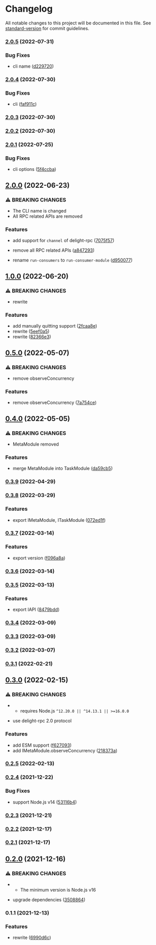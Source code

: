 # Changelog

All notable changes to this project will be documented in this file. See [standard-version](https://github.com/conventional-changelog/standard-version) for commit guidelines.

### [2.0.5](https://github.com/BlackGlory/consumer/compare/v2.0.4...v2.0.5) (2022-07-31)


### Bug Fixes

* cli name ([d229720](https://github.com/BlackGlory/consumer/commit/d229720da23ae316e31f297bc00db611b3786d2a))

### [2.0.4](https://github.com/BlackGlory/consumer/compare/v2.0.3...v2.0.4) (2022-07-30)


### Bug Fixes

* cli ([faf911c](https://github.com/BlackGlory/consumer/commit/faf911c5e93c8251496d00687ba472712d854201))

### [2.0.3](https://github.com/BlackGlory/consumer/compare/v2.0.2...v2.0.3) (2022-07-30)

### [2.0.2](https://github.com/BlackGlory/consumer/compare/v2.0.1...v2.0.2) (2022-07-30)

### [2.0.1](https://github.com/BlackGlory/consumer/compare/v2.0.0...v2.0.1) (2022-07-25)


### Bug Fixes

* cli options ([5f4ccba](https://github.com/BlackGlory/consumer/commit/5f4ccba2236c0903e654812d96db5f5f04559039))

## [2.0.0](https://github.com/BlackGlory/consumer/compare/v1.0.0...v2.0.0) (2022-06-23)


### ⚠ BREAKING CHANGES

* The CLI name is changed
* All RPC related APIs are removed

### Features

* add support for `channel` of delight-rpc ([7075f57](https://github.com/BlackGlory/consumer/commit/7075f57ceceed8397a98b81f74e81c75af14701b))
* remove all RPC related APIs ([a847293](https://github.com/BlackGlory/consumer/commit/a8472933b810c0feba1fe2ef19fe357ba99ba004))


* rename `run-consumers` to `run-consumer-module` ([d950077](https://github.com/BlackGlory/consumer/commit/d95007761f484fe0a1e6c65f0f47398828921270))

## [1.0.0](https://github.com/BlackGlory/consumer/compare/v0.5.0...v1.0.0) (2022-06-20)


### ⚠ BREAKING CHANGES

* rewrite

### Features

* add manually quitting support ([2fcaa8e](https://github.com/BlackGlory/consumer/commit/2fcaa8ea388690cd618f986cfe0691f5f513a278))
* rewrite ([5eef0a5](https://github.com/BlackGlory/consumer/commit/5eef0a5dec3804fcf48d5028532fdd9a783644f4))
* rewrite ([82366e3](https://github.com/BlackGlory/consumer/commit/82366e377d85fa6cd117b9089aa774a7d5a107ca))

## [0.5.0](https://github.com/BlackGlory/gado/compare/v0.4.0...v0.5.0) (2022-05-07)


### ⚠ BREAKING CHANGES

* remove observeConcurrency

### Features

* remove observeConcurrency ([7a754ce](https://github.com/BlackGlory/gado/commit/7a754ce91fc77f0e3b1dee5c1959619b459e4e5c))

## [0.4.0](https://github.com/BlackGlory/gado/compare/v0.3.9...v0.4.0) (2022-05-05)


### ⚠ BREAKING CHANGES

* MetaModule removed

### Features

* merge MetaModule into TaskModule ([da59cb5](https://github.com/BlackGlory/gado/commit/da59cb55ac5de38800b7b60a5983c76b4444a1fc))

### [0.3.9](https://github.com/BlackGlory/gado/compare/v0.3.8...v0.3.9) (2022-04-29)

### [0.3.8](https://github.com/BlackGlory/gado/compare/v0.3.7...v0.3.8) (2022-03-29)


### Features

* export IMetaModule, ITaskModule ([072ed1f](https://github.com/BlackGlory/gado/commit/072ed1f7a8475ae62916e1152a9e4ae968ccf8a5))

### [0.3.7](https://github.com/BlackGlory/gado/compare/v0.3.6...v0.3.7) (2022-03-14)


### Features

* export version ([f096a8a](https://github.com/BlackGlory/gado/commit/f096a8a8f63a872b1c3bb613fdd22751b05934e2))

### [0.3.6](https://github.com/BlackGlory/gado/compare/v0.3.5...v0.3.6) (2022-03-14)

### [0.3.5](https://github.com/BlackGlory/gado/compare/v0.3.4...v0.3.5) (2022-03-13)


### Features

* export IAPI ([8479bdd](https://github.com/BlackGlory/gado/commit/8479bdda49c858b6f9cd13f16f5aa8d199665c70))

### [0.3.4](https://github.com/BlackGlory/gado/compare/v0.3.3...v0.3.4) (2022-03-09)

### [0.3.3](https://github.com/BlackGlory/gado/compare/v0.3.2...v0.3.3) (2022-03-09)

### [0.3.2](https://github.com/BlackGlory/gado/compare/v0.3.1...v0.3.2) (2022-03-07)

### [0.3.1](https://github.com/BlackGlory/gado/compare/v0.3.0...v0.3.1) (2022-02-21)

## [0.3.0](https://github.com/BlackGlory/gado/compare/v0.2.5...v0.3.0) (2022-02-15)


### ⚠ BREAKING CHANGES

* - requires Node.js `^12.20.0 || ^14.13.1 || >=16.0.0`
- use delight-rpc 2.0 protocol

### Features

* add ESM support ([f627093](https://github.com/BlackGlory/gado/commit/f62709389fb19f5cdd51e9fb09497a8edb8a9480))
* add IMetaModule.observeConcurrency ([218373a](https://github.com/BlackGlory/gado/commit/218373a1cf6881d817d9df051c851677d3c85618))

### [0.2.5](https://github.com/BlackGlory/gado/compare/v0.2.4...v0.2.5) (2022-02-13)

### [0.2.4](https://github.com/BlackGlory/gado/compare/v0.2.3...v0.2.4) (2021-12-22)


### Bug Fixes

* support Node.js v14 ([53116b4](https://github.com/BlackGlory/gado/commit/53116b42412ffe1e0aad7c99f0148a62263cb811))

### [0.2.3](https://github.com/BlackGlory/gado/compare/v0.2.2...v0.2.3) (2021-12-21)

### [0.2.2](https://github.com/BlackGlory/gado/compare/v0.2.1...v0.2.2) (2021-12-17)

### [0.2.1](https://github.com/BlackGlory/gado/compare/v0.2.0...v0.2.1) (2021-12-17)

## [0.2.0](https://github.com/BlackGlory/gado/compare/v0.1.1...v0.2.0) (2021-12-16)


### ⚠ BREAKING CHANGES

* - The minimum version is Node.js v16

* upgrade dependencies ([3508864](https://github.com/BlackGlory/gado/commit/3508864529cd2ae1750bc29b04e2266b28b44d6e))

### 0.1.1 (2021-12-13)


### Features

* rewrite ([6990d6c](https://github.com/BlackGlory/gado/commit/6990d6c8837e091b9cec9a4882f00ae9d729410b))

